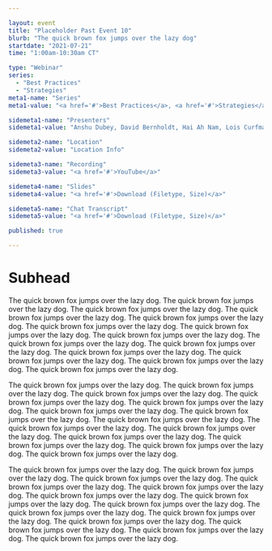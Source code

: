 ```yaml
---

layout: event
title: "Placeholder Past Event 10"
blurb: "The quick brown fox jumps over the lazy dog"
startdate: "2021-07-21"
time: "1:00am-10:30am CT"

type: "Webinar" 
series: 
  - "Best Practices"
  - "Strategies"
meta1-name: "Series"
meta1-value: "<a href='#'>Best Practices</a>, <a href='#'>Strategies</a>"

sidemeta1-name: "Presenters"
sidemeta1-value: "Anshu Dubey, David Bernholdt, Hai Ah Nam, Lois Curfman McInnes, Michael Heroux"

sidemeta2-name: "Location"
sidemeta2-value: "Location Info"

sidemeta3-name: "Recording"
sidemeta3-value: "<a href='#'>YouTube</a>"

sidemeta4-name: "Slides"
sidemeta4-value: "<a href='#'>Download (Filetype, Size)</a>"

sidemeta5-name: "Chat Transcript"
sidemeta5-value: "<a href='#'>Download (Filetype, Size)</a>"

published: true

---
```





<!-- Event Primary Content -->
<!-- ---------------------------------------------------------------------- -->

# Subhead

The quick brown fox jumps over the lazy dog. The quick brown fox jumps over the lazy dog. The quick brown fox jumps over the lazy dog. The quick brown fox jumps over the lazy dog. The quick brown fox jumps over the lazy dog. The quick brown fox jumps over the lazy dog. The quick brown fox jumps over the lazy dog. The quick brown fox jumps over the lazy dog. The quick brown fox jumps over the lazy dog. The quick brown fox jumps over the lazy dog. The quick brown fox jumps over the lazy dog. The quick brown fox jumps over the lazy dog. The quick brown fox jumps over the lazy dog. The quick brown fox jumps over the lazy dog.

The quick brown fox jumps over the lazy dog. The quick brown fox jumps over the lazy dog. The quick brown fox jumps over the lazy dog. The quick brown fox jumps over the lazy dog. The quick brown fox jumps over the lazy dog. The quick brown fox jumps over the lazy dog. The quick brown fox jumps over the lazy dog. The quick brown fox jumps over the lazy dog. The quick brown fox jumps over the lazy dog. The quick brown fox jumps over the lazy dog. The quick brown fox jumps over the lazy dog. The quick brown fox jumps over the lazy dog. The quick brown fox jumps over the lazy dog. The quick brown fox jumps over the lazy dog.

The quick brown fox jumps over the lazy dog. The quick brown fox jumps over the lazy dog. The quick brown fox jumps over the lazy dog. The quick brown fox jumps over the lazy dog. The quick brown fox jumps over the lazy dog. The quick brown fox jumps over the lazy dog. The quick brown fox jumps over the lazy dog. The quick brown fox jumps over the lazy dog. The quick brown fox jumps over the lazy dog. The quick brown fox jumps over the lazy dog. The quick brown fox jumps over the lazy dog. The quick brown fox jumps over the lazy dog. The quick brown fox jumps over the lazy dog. The quick brown fox jumps over the lazy dog.

